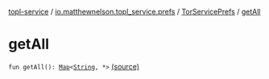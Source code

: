 [topl-service](../../index.md) / [io.matthewnelson.topl_service.prefs](../index.md) / [TorServicePrefs](index.md) / [getAll](./get-all.md)

# getAll

`fun getAll(): `[`Map`](https://kotlinlang.org/api/latest/jvm/stdlib/kotlin.collections/-map/index.html)`<`[`String`](https://kotlinlang.org/api/latest/jvm/stdlib/kotlin/-string/index.html)`, *>` [(source)](https://github.com/05nelsonm/TorOnionProxyLibrary-Android/blob/master/topl-service/src/main/java/io/matthewnelson/topl_service/prefs/TorServicePrefs.kt#L133)